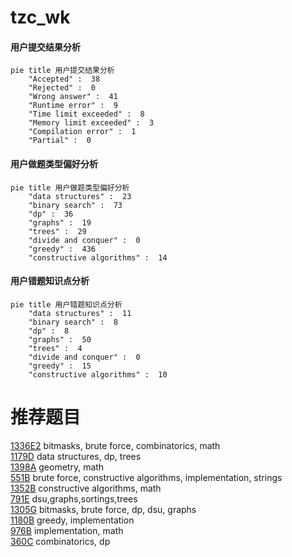# tzc_wk

<!-- tabs:start -->



#### **用户提交结果分析**

```mermaid
pie title 用户提交结果分析
    "Accepted" :  38
    "Rejected" :  0
    "Wrong answer" :  41
    "Runtime error" :  9
    "Time limit exceeded" :  8
    "Memory limit exceeded" :  3
    "Compilation error" :  1
    "Partial" :  0
```

#### **用户做题类型偏好分析**

```mermaid
pie title 用户做题类型偏好分析
    "data structures" :  23
    "binary search" :  73
    "dp" :  36
    "graphs" :  19
    "trees" :  29
    "divide and conquer" :  0
    "greedy" :  436
    "constructive algorithms" :  14
```
#### **用户错题知识点分析**

```mermaid
pie title 用户错题知识点分析
    "data structures" :  11
    "binary search" :  8
    "dp" :  8
    "graphs" :  50
    "trees" :  4
    "divide and conquer" :  0
    "greedy" :  15
    "constructive algorithms" :  10
```



<!-- tabs:end -->
# 推荐题目
[1336E2](https://codeforces.com/contest/1336E/problem/2)		bitmasks,
                        brute force,
                        combinatorics,
                        math		  
[1179D](https://codeforces.com/contest/1179/problem/D)		data structures,
                        dp,
                        trees		  
[1398A](https://codeforces.com/contest/1398/problem/A)		geometry,
                        math		  
[551B](https://codeforces.com/contest/551/problem/B)		brute force,
                        constructive algorithms,
                        implementation,
                        strings		  
[1352B](https://codeforces.com/contest/1352/problem/B)		constructive algorithms,
                        math		  
[791E](https://codeforces.com/contest/791/problem/E)		dsu,graphs,sortings,trees		  
[1305G](https://codeforces.com/contest/1305/problem/G)		bitmasks,
                        brute force,
                        dp,
                        dsu,
                        graphs		  
[1180B](https://codeforces.com/contest/1180/problem/B)		greedy,
                        implementation		  
[976B](https://codeforces.com/contest/976/problem/B)		implementation,
                        math		  
[360C](https://codeforces.com/contest/360/problem/C)		combinatorics,
                        dp		  
